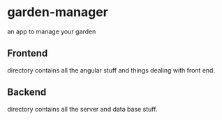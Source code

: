 # garden-manager
an app to manage your garden


## Frontend 
directory contains all the angular stuff and things dealing with front end.

## Backend 
directory contains all the server and data base stuff.
